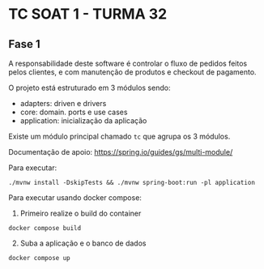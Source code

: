 # TC SOAT 1 - TURMA 32

## Fase 1

A responsabilidade deste software é controlar o fluxo de pedidos feitos pelos clientes, e com manutenção de produtos e checkout de pagamento.

O projeto está estruturado em 3 módulos sendo: 

- adapters: driven e drivers 
- core: domain. ports e use cases
- application: inicialização da aplicação

Existe um módulo principal chamado `tc` que agrupa os 3 módulos.

Documentação de apoio: https://spring.io/guides/gs/multi-module/ 

Para executar:

```
./mvnw install -DskipTests && ./mvnw spring-boot:run -pl application
```

Para executar usando docker compose: 

1. Primeiro realize o build do container

```
docker compose build
```

2. Suba a aplicação e o banco de dados

```
docker compose up
```
